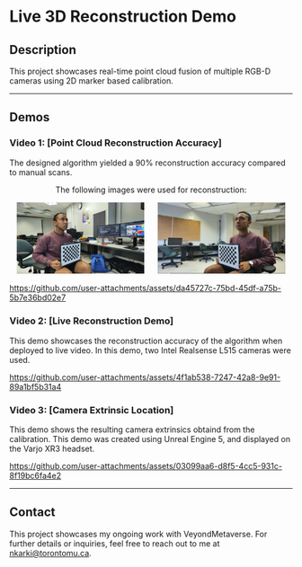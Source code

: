 
# Live 3D Reconstruction Demo

## Description
This project showcases real-time point cloud fusion of multiple RGB-D cameras using 2D marker based calibration.

---

## Demos
### Video 1: [Point Cloud Reconstruction Accuracy]
The designed algorithm yielded a 90% reconstruction accuracy compared to manual scans.

<div align="center">
  <p>The following images were used for reconstruction:</p>
  <img src="img1.png" alt="Color Image 1" width="45%" style="margin: 0 2%;" />
  <img src="img2.png" alt="Color Image 2" width="45%" style="margin: 0 2%;" />
</div>

https://github.com/user-attachments/assets/da45727c-75bd-45df-a75b-5b7e36bd02e7

### Video 2: [Live Reconstruction Demo]
This demo showcases the reconstruction accuracy of the algorithm when deployed to live video. In this demo, two Intel Realsense L515 cameras were used.

https://github.com/user-attachments/assets/4f1ab538-7247-42a8-9e91-89a1bf5b31a4

### Video 3: [Camera Extrinsic Location]
This demo shows the resulting camera extrinsics obtaind from the calibration. This demo was created using Unreal Engine 5, and displayed on the Varjo XR3 headset.

https://github.com/user-attachments/assets/03099aa6-d8f5-4cc5-931c-8f19bc6fa4e2

---

## Contact
This project showcases my ongoing work with VeyondMetaverse. For further details or inquiries, feel free to reach out to me at nkarki@torontomu.ca.

